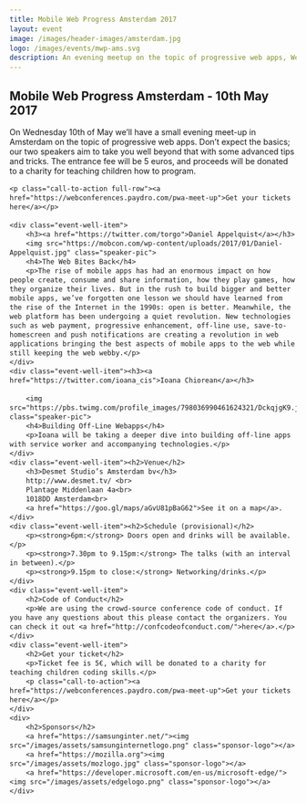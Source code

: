 ```yaml
---
title: Mobile Web Progress Amsterdam 2017 
layout: event
image: /images/header-images/amsterdam.jpg
logo: /images/events/mwp-ams.svg
description: An evening meetup on the topic of progressive web apps, Wednesday 10th May 2017 
---
```

<div class="event-well">
    <h2>Mobile Web Progress Amsterdam - 10th May 2017</h2>
    <p>On Wednesday 10th of May we’ll have a small evening meet-up in Amsterdam on the topic of progressive web apps. Don’t expect the basics; our two speakers aim to take you well beyond that with some advanced tips and tricks. The entrance fee will be 5 euros, and proceeds will be donated to a charity for teaching children how to program.</p>

    <p class="call-to-action full-row"><a href="https://webconferences.paydro.com/pwa-meet-up">Get your tickets here</a></p>

    <div class="event-well-item">
        <h3><a href="https://twitter.com/torgo">Daniel Appelquist</a></h3>
        <img src="https://mobcon.com/wp-content/uploads/2017/01/Daniel-Appelquist.jpg" class="speaker-pic">
        <h4>The Web Bites Back</h4>
        <p>The rise of mobile apps has had an enormous impact on how people create, consume and share information, how they play games, how they organize their lives. But in the rush to build bigger and better mobile apps, we’ve forgotten one lesson we should have learned from the rise of the Internet in the 1990s: open is better. Meanwhile, the web platform has been undergoing a quiet revolution. New technologies such as web payment, progressive enhancement, off-line use, save-to-homescreen and push notifications are creating a revolution in web applications bringing the best aspects of mobile apps to the web while still keeping the web webby.</p>
    </div>
    <div class="event-well-item"><h3><a href="https://twitter.com/ioana_cis">Ioana Chiorean</a></h3>
        
        <img src="https://pbs.twimg.com/profile_images/798036990461624321/DckqjgK9.jpg" class="speaker-pic">
        <h4>Building Off-Line Webapps</h4>
        <p>Ioana will be taking a deeper dive into building off-line apps with service worker and accompanying technologies.</p>
    </div>
    <div class="event-well-item"><h2>Venue</h2>
        <h3>Desmet Studio’s Amsterdam bv</h3>
        http://www.desmet.tv/ <br>
        Plantage Middenlaan 4a<br>
        1018DD Amsterdam<br>
        <a href="https://goo.gl/maps/aGvU81pBaG62">See it on a map</a>.
    </div>
    <div class="event-well-item"><h2>Schedule (provisional)</h2>
        <p><strong>6pm:</strong> Doors open and drinks will be available.</p>
        <p><strong>7.30pm to 9.15pm:</strong> The talks (with an interval in between).</p>
        <p><strong>9.15pm to close:</strong> Networking/drinks.</p>
    </div>
    <div class="event-well-item">
        <h2>Code of Conduct</h2>
        <p>We are using the crowd-source conference code of conduct. If you have any questions about this please contact the organizers. You can check it out <a href="http://confcodeofconduct.com/">here</a>.</p>
    </div>
    <div class="event-well-item">
        <h2>Get your ticket</h2>
        <p>Ticket fee is 5€, which will be donated to a charity for teaching children coding skills.</p>
        <p class="call-to-action"><a href="https://webconferences.paydro.com/pwa-meet-up">Get your tickets here</a></p>
    </div>
    <div>
        <h2>Sponsors</h2>
        <a href="https://samsunginter.net/"><img src="/images/assets/samsunginternetlogo.png" class="sponsor-logo"></a>
        <a href="https://mozilla.org"><img src="/images/assets/mozlogo.jpg" class="sponsor-logo"></a>
        <a href="https://developer.microsoft.com/en-us/microsoft-edge/"><img src="/images/assets/edgelogo.png" class="sponsor-logo"></a>
    </div>
</div>
